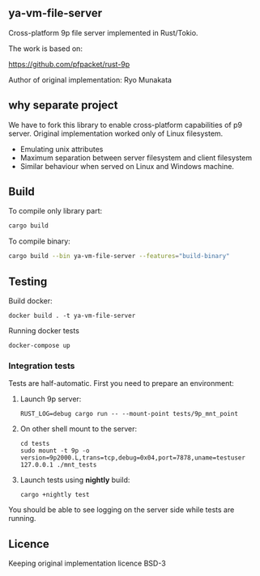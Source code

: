 ## ya-vm-file-server

Cross-platform 9p file server implemented in Rust/Tokio.

The work is based on:

https://github.com/pfpacket/rust-9p

Author of original implementation: Ryo Munakata

## why separate project

We have to fork this library to enable cross-platform capabilities of p9 server. 
Original implementation worked only of Linux filesystem.
* Emulating unix attributes
* Maximum separation between server filesystem and client filesystem
* Similar behaviour when served on Linux and Windows machine.

## Build

To compile only library part:

```bash
cargo build
```

To compile binary:

```bash
cargo build --bin ya-vm-file-server --features="build-binary"
```

## Testing

Build docker:

```
docker build . -t ya-vm-file-server
```

Running docker tests

```
docker-compose up
```

### Integration tests
Tests are half-automatic. First you need to prepare an environment:
1) Launch 9p server:
   
   ```
   RUST_LOG=debug cargo run -- --mount-point tests/9p_mnt_point
   ```
   
3) On other shell mount to the server:
    
   ``` 
   cd tests
   sudo mount -t 9p -o version=9p2000.L,trans=tcp,debug=0x04,port=7878,uname=testuser 127.0.0.1 ./mnt_tests
   ```

4) Launch tests using **nightly** build:

   ```
   cargo +nightly test 
   ```

You should be able to see logging on the server side while tests are running.


## Licence

Keeping original implementation licence BSD-3

